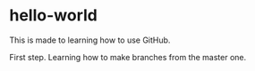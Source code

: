 # hello-world
This is made to learning how to use GitHub.

First step. Learning how to make branches from the master one.

